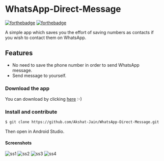 # WhatsApp-Direct-Message

[![forthebadge](https://forthebadge.com/images/badges/built-for-android.svg)](http://forthebadge.com)
[![forthebadge](https://forthebadge.com/images/badges/made-with-java.svg)](http://forthebadge.com)

A simple app which saves you the effort of saving numbers as contacts if you wish to contact them on WhatsApp.

## Features
* No need to save the phone number in order to send WhatsApp message.
* Send message to yourself.

### Download the app

You can download by clicking [here](https://github.com/Akshat-Jain/WhatsApp-Direct-Message/raw/master/apk/WhatsApp%20Direct%20Message.apk) :-)

### Install and contribute

```sh
$ git clone https://github.com/Akshat-Jain/WhatsApp-Direct-Message.git
```
Then open in Android Studio.
#### Screenshots
![ss1](https://user-images.githubusercontent.com/43093724/49703295-51246b00-fc29-11e8-9bda-cadecab82077.png)
![ss2](https://user-images.githubusercontent.com/43093724/49703296-51bd0180-fc29-11e8-86d7-e3f9508ae1df.png)
![ss3](https://user-images.githubusercontent.com/43093724/49703297-51bd0180-fc29-11e8-9667-7f84cc20ede8.png)
![ss4](https://user-images.githubusercontent.com/43093724/49703298-51bd0180-fc29-11e8-9431-b577dfd171b7.png)
